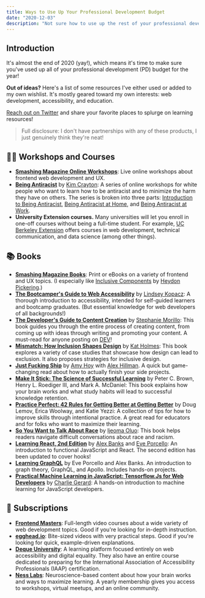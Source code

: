 ```yaml
---
title: Ways to Use Up Your Professional Development Budget
date: "2020-12-03"
description: "Not sure how to use up the rest of your professional development budget? Here's a list of resources I've either used or added to my own wishlist."
---
```


## Introduction

It's almost the end of 2020 (yay!), which means it's time to make sure you've used up all of your professional development (PD) budget for the year!

**Out of ideas?** Here's a list of some resources I've either used or added to my own wishlist. It's mostly geared toward my own interests: web development, accessibility, and education.

[Reach out on Twitter](https://twitter.com/meganesulli) and share your favorite places to splurge on learning resources!

> Full disclosure: I don't have partnerships with any of these products, I just genuinely think they're neat!

## 👩‍🏫 Workshops and Courses

* [**Smashing Magazine Online Workshops**](https://smashingconf.com/online-workshops/): Live online workshops about frontend web development and UX.
* [**Being Antiracist**](https://beinganantiracist.com/) by [Kim Crayton](https://twitter.com/KimCrayton1): A series of online workshops for white people who want to learn how to be antiracist and to minimize the harm they have on others. The series is broken into three parts: [Introduction to Being Antiracist](https://vi.to/hubs/introduction-to-being-an-antiracist), [Being Antiracist at Home](https://vi.to/hubs/being-an-antiracist-at-home), and [Being Antiracist at Work](https://vi.to/hubs/being-antiracist-at-work).
* **University Extension courses.** Many universities will let you enroll in one-off courses without being a full-time student. For example, [UC Berkeley Extension](https://extension.berkeley.edu/) offers courses in web development, technical communication, and data science (among other things).

## 📚 Books

* [**Smashing Magazine Books**](https://www.smashingmagazine.com/printed-books/): Print or eBooks on a variety of frontend and UX topics. (I especially like [Inclusive Components](https://www.smashingmagazine.com/printed-books/inclusive-components/) by [Heydon Pickering](https://twitter.com/heydonworks).)
* [**The Bootcamper's Guide to Web Accessibility**](https://a11y-with-lindsey.ck.page/products/pre-order-the-bootcampers-guide-to-web) by [Lindsey Kopacz](https://twitter.com/LittleKope/): A thorough introduction to accessibility, intended for self-guided learners and bootcamp graduates. (But essential knowledge for web developers of all backgrounds!)
* [**The Developer's Guide to Content Creation**](https://www.stephaniemorillo.co/product-page/the-developer-s-guide-to-content-creation) by [Stephanie Morillo](https://twitter.com/radiomorillo): This book guides you through the entire process of creating content, from coming up with ideas through writing and promoting your content. A must-read for anyone posting on [DEV](https://dev.to/)!
* [**Mismatch: How Inclusion Shapes Design**](https://mitpress.mit.edu/books/mismatch) by [Kat Holmes](https://twitter.com/katholmes): This book explores a variety of case studies that showcase how design can lead to exclusion. It also proposes strategies for inclusive design.
* [**Just Fucking Ship**](https://stackingthebricks.com/just-fucking-ship/) by [Amy Hoy](https://twitter.com/amyhoy) with [Alex Hillman](https://twitter.com/alexhillman). A quick but game-changing read about how to actually finish your side projects.
* [**Make It Stick: The Science of Successful Learning**](https://www.thecollectiveoakland.com/book/9780674729018) by Peter C. Brown, Henry L. Roediger III, and Mark A. McDaniel: This book explains how your brain works and what study habits will lead to successful knowledge retention.
* [**Practice Perfect: 42 Rules for Getting Better at Getting Better**](https://teachlikeachampion.com/books/practice-perfect/) by Doug Lemov, Erica Woolway, and Katie Yezzi: A collection of tips for how to improve skills through intentional practice. A great read for educators and for folks who want to maximize their learning.
* [**So You Want to Talk About Race**](https://www.hachettebookgroup.com/titles/ijeoma-oluo/so-you-want-to-talk-about-race/9781580056779/) by [Ijeoma Oluo](https://twitter.com/IjeomaOluo): This book helps readers navigate difficult conversations about race and racism.
* [**Learning React, 2nd Edition**](https://www.oreilly.com/library/view/learning-react-2nd/9781492051718/) by [Alex Banks](https://twitter.com/MoonTahoe) and [Eve Porcello](https://twitter.com/eveporcello): An introduction to functional JavaScript and React. The second edition has been updated to cover hooks!
* [**Learning GraphQL**](https://www.oreilly.com/library/view/learning-graphql/9781492030706/) by Eve Porcello and Alex Banks. An introduction to graph theory, GraphQL, and Apollo. Includes hands-on projects.
* [**Practical Machine Learning in JavaScript: Tensorflow.Js for Web Developers**](https://www.thecollectiveoakland.com/book/9781484264171) by [Charlie Gerard](https://twitter.com/devdevcharlie): A hands-on introduction to machine learning for JavaScript developers.

## 🔁 Subscriptions

* [**Frontend Masters**](https://frontendmasters.com/): Full-length video courses about a wide variety of web development topics. Good if you're looking for in-depth instruction.
* [**egghead.io**](https://egghead.io/): Bite-sized videos with very practical steps. Good if you're looking for quick, example-driven explanations.
* [**Deque University**](https://dequeuniversity.com/): A learning platform focused entirely on web accessibility and digital equality. They also have an entire course dedicated to preparing for the International Association of Accessibility Professionals (IAAP) certification.
* [**Ness Labs**](https://nesslabs.com/membership): Neuroscience-based content about how your brain works and ways to maximize learning. A yearly membership gives you access to workshops, virtual meetups, and an online community.